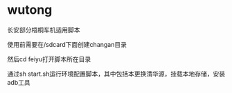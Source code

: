 # wutong
长安部分梧桐车机适用脚本

使用前需要在/sdcard下面创建changan目录

然后cd feiyu打开脚本所在目录

通过sh start.sh运行环境配置脚本，其中包括本更换清华源，挂载本地存储，安装adb工具
